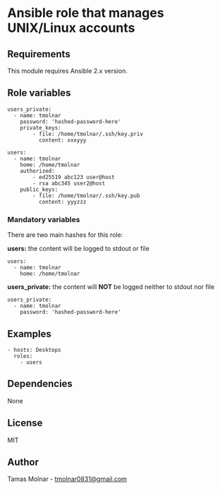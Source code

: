 # Ansible role that manages UNIX/Linux accounts

## Requirements

This module requires Ansible 2.x version.

## Role variables

```
users_private:
  - name: tmolnar
    password: 'hashed-password-here'
    private_keys:
        - file: /home/tmolnar/.ssh/key.priv
          content: xxxyyy
    
users:
  - name: tmolnar
    home: /home/tmolnar
    authorized:
        - ed25519 abc123 user@host
        - rsa abc345 user2@host
    public_keys:
        - file: /home/tmolnar/.ssh/key.pub
          content: yyyzzz
```

### Mandatory variables

There are two main hashes for this role:

**users:** the content will be logged to stdout or file

```
users:
  - name: tmolnar
    home: /home/tmolnar
```

**users_private:** the content will **NOT** be logged neither to stdout nor file

```
users_private:
  - name: tmolnar
    password: 'hashed-password-here'
```

## Examples

```
- hosts: Desktops 
  roles:
    - users
```

## Dependencies

None

## License

MIT

## Author

Tamas Molnar - <tmolnar0831@gmail.com>
